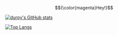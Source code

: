 $${\color{magenta}Hey!}$$

[![durpy's GitHub stats](https://github-readme-stats.vercel.app/api?username=durpyneko&theme=cobalt)]()

[![Top Langs](https://github-readme-stats.vercel.app/api/top-langs/?username=durpyneko&theme=cobalt&size_weight=0.5&count_weight=0.5)]()
